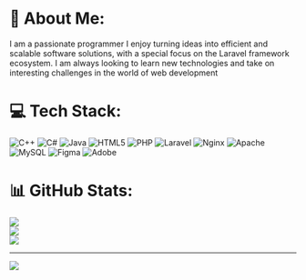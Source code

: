 # 💫 About Me:
  I am a passionate programmer I enjoy turning ideas into efficient and scalable software solutions, with a special focus on the Laravel framework ecosystem. I am always looking to learn new technologies and take on interesting challenges in the world of web development


# 💻 Tech Stack:
![C++](https://img.shields.io/badge/c++-%2300599C.svg?style=for-the-badge&logo=c%2B%2B&logoColor=white) ![C#](https://img.shields.io/badge/c%23-%23239120.svg?style=for-the-badge&logo=csharp&logoColor=white) ![Java](https://img.shields.io/badge/java-%23ED8B00.svg?style=for-the-badge&logo=openjdk&logoColor=white) ![HTML5](https://img.shields.io/badge/html5-%23E34F26.svg?style=for-the-badge&logo=html5&logoColor=white) ![PHP](https://img.shields.io/badge/php-%23777BB4.svg?style=for-the-badge&logo=php&logoColor=white) ![Laravel](https://img.shields.io/badge/laravel-%23FF2D20.svg?style=for-the-badge&logo=laravel&logoColor=white) ![Nginx](https://img.shields.io/badge/nginx-%23009639.svg?style=for-the-badge&logo=nginx&logoColor=white) ![Apache](https://img.shields.io/badge/apache-%23D42029.svg?style=for-the-badge&logo=apache&logoColor=white) ![MySQL](https://img.shields.io/badge/mysql-4479A1.svg?style=for-the-badge&logo=mysql&logoColor=white) ![Figma](https://img.shields.io/badge/figma-%23F24E1E.svg?style=for-the-badge&logo=figma&logoColor=white) ![Adobe](https://img.shields.io/badge/adobe-%23FF0000.svg?style=for-the-badge&logo=adobe&logoColor=white)
# 📊 GitHub Stats:
![](https://github-readme-stats.vercel.app/api?username=nay-moko&theme=dark&hide_border=true&include_all_commits=false&count_private=true)<br/>
![](https://nirzak-streak-stats.vercel.app/?user=nay-moko&theme=dark&hide_border=true)<br/>
![](https://github-readme-stats.vercel.app/api/top-langs/?username=nay-moko&theme=dark&hide_border=true&include_all_commits=false&count_private=true&layout=compact)

---
[![](https://visitcount.itsvg.in/api?id=nay-moko&icon=0&color=0)](https://visitcount.itsvg.in)

<!-- Proudly created with GPRM ( https://gprm.itsvg.in ) -->
